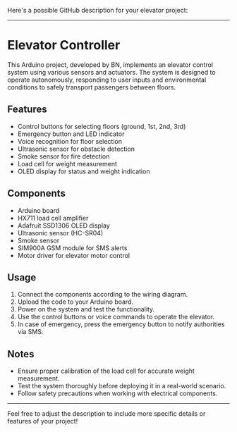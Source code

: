 Here's a possible GitHub description for your elevator project:

---

# Elevator Controller

This Arduino project, developed by BN, implements an elevator control system using various sensors and actuators. The system is designed to operate autonomously, responding to user inputs and environmental conditions to safely transport passengers between floors.

## Features
- Control buttons for selecting floors (ground, 1st, 2nd, 3rd)
- Emergency button and LED indicator
- Voice recognition for floor selection
- Ultrasonic sensor for obstacle detection
- Smoke sensor for fire detection
- Load cell for weight measurement
- OLED display for status and weight indication

## Components
- Arduino board
- HX711 load cell amplifier
- Adafruit SSD1306 OLED display
- Ultrasonic sensor (HC-SR04)
- Smoke sensor
- SIM900A GSM module for SMS alerts
- Motor driver for elevator motor control

## Usage
1. Connect the components according to the wiring diagram.
2. Upload the code to your Arduino board.
3. Power on the system and test the functionality.
4. Use the control buttons or voice commands to operate the elevator.
5. In case of emergency, press the emergency button to notify authorities via SMS.

## Notes
- Ensure proper calibration of the load cell for accurate weight measurement.
- Test the system thoroughly before deploying it in a real-world scenario.
- Follow safety precautions when working with electrical components.

---

Feel free to adjust the description to include more specific details or features of your project!
